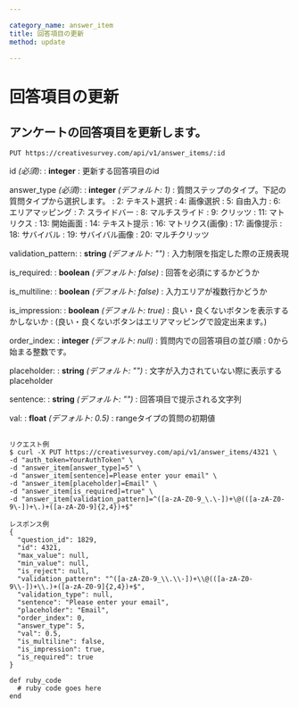 ```yaml
---

category_name: answer_item
title: 回答項目の更新
method: update

---
```


# 回答項目の更新

## アンケートの回答項目を更新します。

`PUT https://creativesurvey.com/api/v1/answer_items/:id`

id _(必須)_:
: __integer__
: 更新する回答項目のid

answer_type _(必須)_:
: __integer__ _(デフォルト: 1)_
: 質問ステップのタイプ。下記の質問タイプから選択します。
: 2: テキスト選択
: 4: 画像選択
: 5: 自由入力
: 6: エリアマッピング
: 7: スライドバー
: 8: マルチスライド
: 9: クリッツ
: 11: マトリクス
: 13: 開始画面
: 14: テキスト提示
: 16: マトリクス(画像)
: 17: 画像提示
: 18: サバイバル
: 19: サバイバル画像
: 20: マルチクリッツ

validation_pattern:
: __string__ _(デフォルト: "")_
: 入力制限を指定した際の正規表現

is_required:
: __boolean__ _(デフォルト: false)_
: 回答を必須にするかどうか

is_multiline:
: __boolean__ _(デフォルト: false)_
: 入力エリアが複数行かどうか

is_impression:
: __boolean__ _(デフォルト: true)_
: 良い・良くないボタンを表示するかしないか
: (良い・良くないボタンはエリアマッピングで設定出来ます。)

order_index:
: __integer__ _(デフォルト: null)_
: 質問内での回答項目の並び順
: 0から始まる整数です。

placeholder:
: __string__ _(デフォルト: "")_
: 文字が入力されていない際に表示するplaceholder

sentence:
: __string__ _(デフォルト: "")_
: 回答項目で提示される文字列

val:
: __float__ _(デフォルト: 0.5)_
: rangeタイプの質問の初期値

~~~

リクエスト例
$ curl -X PUT https://creativesurvey.com/api/v1/answer_items/4321 \
-d "auth_token=YourAuthToken" \
-d "answer_item[answer_type]=5" \
-d "answer_item[sentence]=Please enter your email" \
-d "answer_item[placeholder]=Email" \
-d "answer_item[is_required]=true" \
-d "answer_item[validation_pattern]=^([a-zA-Z0-9_\.\-])+\@(([a-zA-Z0-9\-])+\.)+([a-zA-Z0-9]{2,4})+$"

レスポンス例
{
  "question_id": 1829,
  "id": 4321,
  "max_value": null,
  "min_value": null,
  "is_reject": null,
  "validation_pattern": "^([a-zA-Z0-9_\\.\\-])+\\@(([a-zA-Z0-9\\-])+\\.)+([a-zA-Z0-9]{2,4})+$",
  "validation_type": null,
  "sentence": "Please enter your email",
  "placeholder": "Email",
  "order_index": 0,
  "answer_type": 5,
  "val": 0.5,
  "is_multiline": false,
  "is_impression": true,
  "is_required": true
}

~~~

~~~
def ruby_code
  # ruby code goes here
end
~~~

